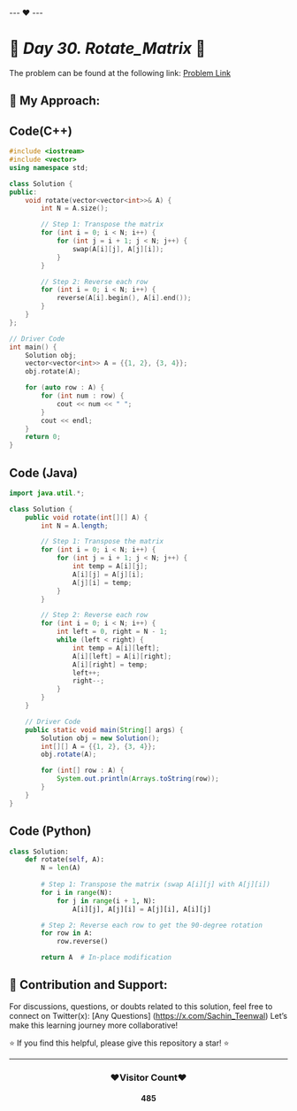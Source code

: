 --- ❤️ ---

# 🚀 _Day 30. Rotate_Matrix_ 🧠


The problem can be found at the following link: [Problem Link](https://www.interviewbit.com/problems/rotate-matrix/)

## 🎯 **My Approach:**


## Code(C++)
```cpp
#include <iostream>
#include <vector>
using namespace std;

class Solution {
public:
    void rotate(vector<vector<int>>& A) {
        int N = A.size();

        // Step 1: Transpose the matrix
        for (int i = 0; i < N; i++) {
            for (int j = i + 1; j < N; j++) {
                swap(A[i][j], A[j][i]);
            }
        }

        // Step 2: Reverse each row
        for (int i = 0; i < N; i++) {
            reverse(A[i].begin(), A[i].end());
        }
    }
};

// Driver Code
int main() {
    Solution obj;
    vector<vector<int>> A = {{1, 2}, {3, 4}};
    obj.rotate(A);

    for (auto row : A) {
        for (int num : row) {
            cout << num << " ";
        }
        cout << endl;
    }
    return 0;
}

```

## Code (Java)

```java
import java.util.*;

class Solution {
    public void rotate(int[][] A) {
        int N = A.length;

        // Step 1: Transpose the matrix
        for (int i = 0; i < N; i++) {
            for (int j = i + 1; j < N; j++) {
                int temp = A[i][j];
                A[i][j] = A[j][i];
                A[j][i] = temp;
            }
        }

        // Step 2: Reverse each row
        for (int i = 0; i < N; i++) {
            int left = 0, right = N - 1;
            while (left < right) {
                int temp = A[i][left];
                A[i][left] = A[i][right];
                A[i][right] = temp;
                left++;
                right--;
            }
        }
    }

    // Driver Code
    public static void main(String[] args) {
        Solution obj = new Solution();
        int[][] A = {{1, 2}, {3, 4}};
        obj.rotate(A);

        for (int[] row : A) {
            System.out.println(Arrays.toString(row));
        }
    }
}

```

## Code (Python)

```python
class Solution:
    def rotate(self, A):
        N = len(A)
        
        # Step 1: Transpose the matrix (swap A[i][j] with A[j][i])
        for i in range(N):
            for j in range(i + 1, N):
                A[i][j], A[j][i] = A[j][i], A[i][j]

        # Step 2: Reverse each row to get the 90-degree rotation
        for row in A:
            row.reverse()

        return A  # In-place modification

```



## 🎯 **Contribution and Support:**

For discussions, questions, or doubts related to this solution, feel free to connect on Twitter(x): [Any Questions] (https://x.com/Sachin_Teenwal) Let’s make this learning journey more collaborative!

⭐ If you find this helpful, please give this repository a star! ⭐

---

<div align="center">
 <h3><b>❤️Visitor Count❤️</b></h3>
   <textalign="center">
   <h4>485</h4>
